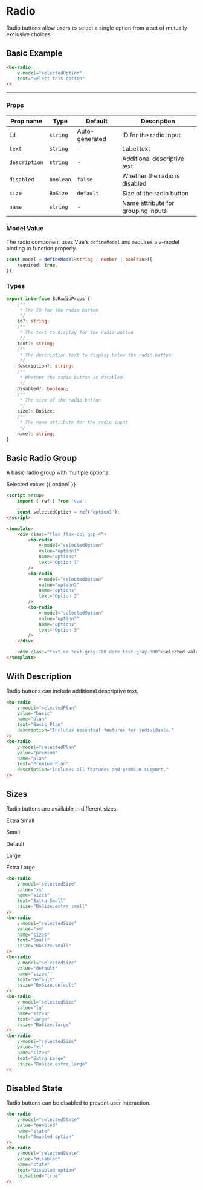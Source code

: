 <script setup>
import { BoRadio } from '@/components/bo-radio';
import { BoSize } from '@/shared';
import { ref } from 'vue';

const option1 = ref('option1');
const option2 = ref('option2');
</script>

# Radio

Radio buttons allow users to select a single option from a set of mutually exclusive choices.

## Basic Example

```html
<bo-radio
	v-model="selectedOption"
	text="Select this option"
/>
```

<hr class="border-gray-200 dark:border-gray-700" />
<div class="flex gap-4 items-center">
  <bo-radio v-model="option1" name="demo" text="Select this option" />
</div>

### Props

| Prop name     | Type      | Default        | Description                        |
| ------------- | --------- | -------------- | ---------------------------------- |
| `id`          | `string`  | Auto-generated | ID for the radio input             |
| `text`        | `string`  | -              | Label text                         |
| `description` | `string`  | -              | Additional descriptive text        |
| `disabled`    | `boolean` | `false`        | Whether the radio is disabled      |
| `size`        | `BoSize`  | `default`      | Size of the radio button           |
| `name`        | `string`  | -              | Name attribute for grouping inputs |

### Model Value

The radio component uses Vue's `defineModel` and requires a v-model binding to function properly.

```ts
const model = defineModel<string | number | boolean>({
	required: true,
});
```

### Types

```ts
export interface BoRadioProps {
	/**
	 * The ID for the radio button
	 */
	id?: string;
	/**
	 * The text to display for the radio button
	 */
	text?: string;
	/**
	 * The description text to display below the radio button
	 */
	description?: string;
	/**
	 * Whether the radio button is disabled
	 */
	disabled?: boolean;
	/**
	 * The size of the radio button
	 */
	size?: BoSize;
	/**
	 * The name attribute for the radio input
	 */
	name?: string;
}
```

## Basic Radio Group

A basic radio group with multiple options.

<div class="flex flex-col gap-4 mb-4">
  <bo-radio v-model="option1" value="option1" name="options" text="Option 1" />
  <bo-radio v-model="option1" value="option2" name="options" text="Option 2" />
  <bo-radio v-model="option1" value="option3" name="options" text="Option 3" />
</div>

<div class="text-sm text-gray-700 dark:text-gray-300">
  Selected value: {{ option1 }}
</div>

```html
<script setup>
	import { ref } from 'vue';

	const selectedOption = ref('option1');
</script>

<template>
	<div class="flex flex-col gap-4">
		<bo-radio
			v-model="selectedOption"
			value="option1"
			name="options"
			text="Option 1"
		/>
		<bo-radio
			v-model="selectedOption"
			value="option2"
			name="options"
			text="Option 2"
		/>
		<bo-radio
			v-model="selectedOption"
			value="option3"
			name="options"
			text="Option 3"
		/>
	</div>

	<div class="text-sm text-gray-700 dark:text-gray-300">Selected value: {{ selectedOption }}</div>
</template>
```

## With Description

Radio buttons can include additional descriptive text.

<div class="flex flex-col gap-4">
  <bo-radio 
    v-model="option2" 
    value="basic" 
    name="plan" 
    text="Basic Plan" 
    description="Includes essential features for individuals."
  />
  <bo-radio 
    v-model="option2" 
    value="premium" 
    name="plan" 
    text="Premium Plan" 
    description="Includes all features and premium support."
  />
</div>

```html
<bo-radio
	v-model="selectedPlan"
	value="basic"
	name="plan"
	text="Basic Plan"
	description="Includes essential features for individuals."
/>
<bo-radio
	v-model="selectedPlan"
	value="premium"
	name="plan"
	text="Premium Plan"
	description="Includes all features and premium support."
/>
```

## Sizes

Radio buttons are available in different sizes.

<div class="grid grid-cols-5 gap-4 items-center">
  <div>
    <bo-radio 
      v-model="option1" 
      value="xs" 
      name="sizes" 
      text="Extra Small" 
      :size="BoSize.extra_small" 
    />
    <p class="text-sm mt-2">Extra Small</p>
  </div>
  <div>
    <bo-radio 
      v-model="option1" 
      value="sm" 
      name="sizes" 
      text="Small" 
      :size="BoSize.small" 
    />
    <p class="text-sm mt-2">Small</p>
  </div>
  <div>
    <bo-radio 
      v-model="option1" 
      value="default" 
      name="sizes" 
      text="Default" 
      :size="BoSize.default" 
    />
    <p class="text-sm mt-2">Default</p>
  </div>
  <div>
    <bo-radio 
      v-model="option1" 
      value="lg" 
      name="sizes" 
      text="Large" 
      :size="BoSize.large" 
    />
    <p class="text-sm mt-2">Large</p>
  </div>
  <div>
    <bo-radio 
      v-model="option1" 
      value="xl" 
      name="sizes" 
      text="Extra Large" 
      :size="BoSize.extra_large" 
    />
    <p class="text-sm mt-2">Extra Large</p>
  </div>
</div>

```html
<bo-radio
	v-model="selectedSize"
	value="xs"
	name="sizes"
	text="Extra Small"
	:size="BoSize.extra_small"
/>
<bo-radio
	v-model="selectedSize"
	value="sm"
	name="sizes"
	text="Small"
	:size="BoSize.small"
/>
<bo-radio
	v-model="selectedSize"
	value="default"
	name="sizes"
	text="Default"
	:size="BoSize.default"
/>
<bo-radio
	v-model="selectedSize"
	value="lg"
	name="sizes"
	text="Large"
	:size="BoSize.large"
/>
<bo-radio
	v-model="selectedSize"
	value="xl"
	name="sizes"
	text="Extra Large"
	:size="BoSize.extra_large"
/>
```

## Disabled State

Radio buttons can be disabled to prevent user interaction.

<div class="flex flex-col gap-4">
  <bo-radio 
    v-model="option1" 
    value="enabled" 
    name="state" 
    text="Enabled option" 
  />
  <bo-radio 
    v-model="option1" 
    value="disabled" 
    name="state" 
    text="Disabled option" 
    :disabled="true" 
  />
</div>

```html
<bo-radio
	v-model="selectedState"
	value="enabled"
	name="state"
	text="Enabled option"
/>
<bo-radio
	v-model="selectedState"
	value="disabled"
	name="state"
	text="Disabled option"
	:disabled="true"
/>
```
